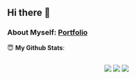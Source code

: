 ## Hi there 👋
### About Myself: [Portfolio](http://prasanna-thapa.herokuapp.com/)
<summary> 😇 <b>My Github Stats</b>: </summary>
<br>
<p align = "center">
  <img src = "https://github-readme-stats.vercel.app/api?username=prasannathapa&show_icons=true&theme=tokyonight&line_height=40&count_private=true">
  <img src = "https://github-readme-stats.vercel.app/api/top-langs/?username=prasannathapa&hide=css,html&theme=tokyonight">
  <img src = "https://github-readme-stats.vercel.app/api/wakatime?username=prasannathapa">
</p>


